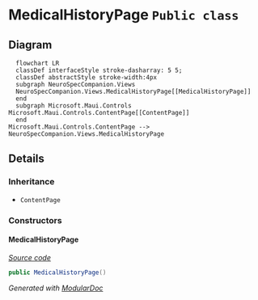 # MedicalHistoryPage `Public class`

## Diagram
```mermaid
  flowchart LR
  classDef interfaceStyle stroke-dasharray: 5 5;
  classDef abstractStyle stroke-width:4px
  subgraph NeuroSpecCompanion.Views
  NeuroSpecCompanion.Views.MedicalHistoryPage[[MedicalHistoryPage]]
  end
  subgraph Microsoft.Maui.Controls
Microsoft.Maui.Controls.ContentPage[[ContentPage]]
  end
Microsoft.Maui.Controls.ContentPage --> NeuroSpecCompanion.Views.MedicalHistoryPage
```

## Details
### Inheritance
 - `ContentPage`

### Constructors
#### MedicalHistoryPage
[*Source code*](https://github.com///blob//NeuroSpecCompanion/Views/MedicalHistoryPage.xaml.cs#L5)
```csharp
public MedicalHistoryPage()
```

*Generated with* [*ModularDoc*](https://github.com/hailstorm75/ModularDoc)
